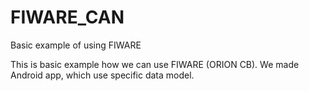 # FIWARE_CAN
Basic example of using FIWARE


This is basic example how we can use FIWARE (ORION CB).
We made Android app, which use specific data model.
